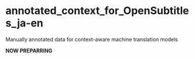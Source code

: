 # annotated_context_for_OpenSubtitles_ja-en
Manually annotated data for context-aware machine translation models

**NOW PREPARRING**
